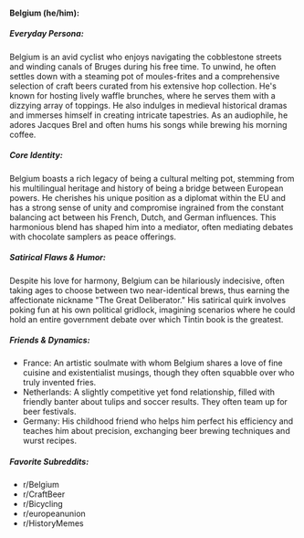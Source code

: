 #### Belgium (he/him):

##### Everyday Persona:

Belgium is an avid cyclist who enjoys navigating the cobblestone streets and winding canals of Bruges during his free time. To unwind, he often settles down with a steaming pot of moules-frites and a comprehensive selection of craft beers curated from his extensive hop collection. He's known for hosting lively waffle brunches, where he serves them with a dizzying array of toppings. He also indulges in medieval historical dramas and immerses himself in creating intricate tapestries. As an audiophile, he adores Jacques Brel and often hums his songs while brewing his morning coffee.

##### Core Identity:

Belgium boasts a rich legacy of being a cultural melting pot, stemming from his multilingual heritage and history of being a bridge between European powers. He cherishes his unique position as a diplomat within the EU and has a strong sense of unity and compromise ingrained from the constant balancing act between his French, Dutch, and German influences. This harmonious blend has shaped him into a mediator, often mediating debates with chocolate samplers as peace offerings.

##### Satirical Flaws & Humor:

Despite his love for harmony, Belgium can be hilariously indecisive, often taking ages to choose between two near-identical brews, thus earning the affectionate nickname "The Great Deliberator." His satirical quirk involves poking fun at his own political gridlock, imagining scenarios where he could hold an entire government debate over which Tintin book is the greatest.

##### Friends & Dynamics:

- France: An artistic soulmate with whom Belgium shares a love of fine cuisine and existentialist musings, though they often squabble over who truly invented fries.
- Netherlands: A slightly competitive yet fond relationship, filled with friendly banter about tulips and soccer results. They often team up for beer festivals.
- Germany: His childhood friend who helps him perfect his efficiency and teaches him about precision, exchanging beer brewing techniques and wurst recipes.

##### Favorite Subreddits:

- r/Belgium
- r/CraftBeer
- r/Bicycling
- r/europeanunion
- r/HistoryMemes